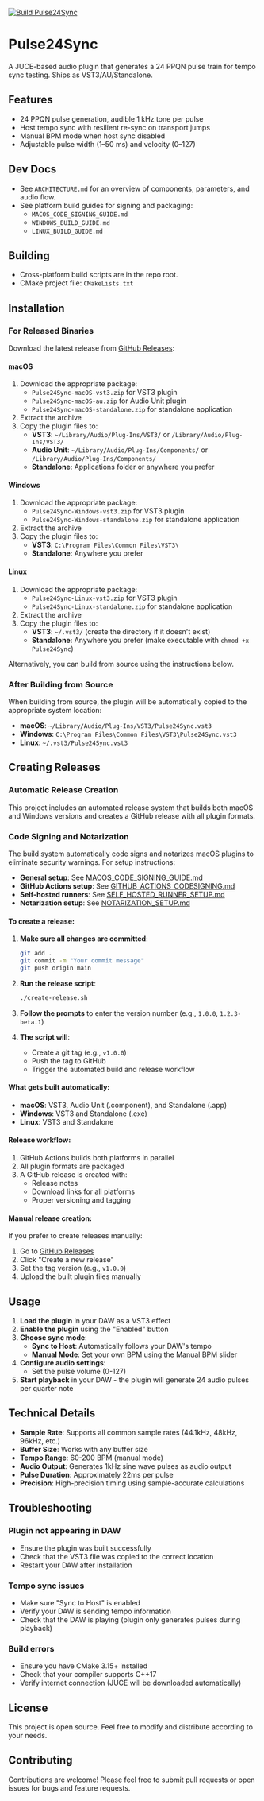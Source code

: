 [![Build Pulse24Sync](https://github.com/Skeyelab/Pulse24Sync/actions/workflows/build.yml/badge.svg)](https://github.com/Skeyelab/Pulse24Sync/actions/workflows/build.yml)

# Pulse24Sync

A JUCE-based audio plugin that generates a 24 PPQN pulse train for tempo sync testing. Ships as VST3/AU/Standalone.

## Features
- 24 PPQN pulse generation, audible 1 kHz tone per pulse
- Host tempo sync with resilient re-sync on transport jumps
- Manual BPM mode when host sync disabled
- Adjustable pulse width (1–50 ms) and velocity (0–127)

## Dev Docs
- See `ARCHITECTURE.md` for an overview of components, parameters, and audio flow.
- See platform build guides for signing and packaging:
  - `MACOS_CODE_SIGNING_GUIDE.md`
  - `WINDOWS_BUILD_GUIDE.md`
  - `LINUX_BUILD_GUIDE.md`

## Building
- Cross-platform build scripts are in the repo root.
- CMake project file: `CMakeLists.txt`

## Installation

### For Released Binaries

Download the latest release from [GitHub Releases](https://github.com/Skeyelab/Pulse24Sync/releases):

#### macOS
1. Download the appropriate package:
   - `Pulse24Sync-macOS-vst3.zip` for VST3 plugin
   - `Pulse24Sync-macOS-au.zip` for Audio Unit plugin
   - `Pulse24Sync-macOS-standalone.zip` for standalone application
2. Extract the archive
3. Copy the plugin files to:
   - **VST3**: `~/Library/Audio/Plug-Ins/VST3/` or `/Library/Audio/Plug-Ins/VST3/`
   - **Audio Unit**: `~/Library/Audio/Plug-Ins/Components/` or `/Library/Audio/Plug-Ins/Components/`
   - **Standalone**: Applications folder or anywhere you prefer

#### Windows
1. Download the appropriate package:
   - `Pulse24Sync-Windows-vst3.zip` for VST3 plugin
   - `Pulse24Sync-Windows-standalone.zip` for standalone application
2. Extract the archive
3. Copy the plugin files to:
   - **VST3**: `C:\Program Files\Common Files\VST3\`
   - **Standalone**: Anywhere you prefer

#### Linux
1. Download the appropriate package:
   - `Pulse24Sync-Linux-vst3.zip` for VST3 plugin
   - `Pulse24Sync-Linux-standalone.zip` for standalone application
2. Extract the archive
3. Copy the plugin files to:
   - **VST3**: `~/.vst3/` (create the directory if it doesn't exist)
   - **Standalone**: Anywhere you prefer (make executable with `chmod +x Pulse24Sync`)

Alternatively, you can build from source using the instructions below.

### After Building from Source

When building from source, the plugin will be automatically copied to the appropriate system location:

- **macOS**: `~/Library/Audio/Plug-Ins/VST3/Pulse24Sync.vst3`
- **Windows**: `C:\Program Files\Common Files\VST3\Pulse24Sync.vst3`
- **Linux**: `~/.vst3/Pulse24Sync.vst3`

## Creating Releases

### Automatic Release Creation

This project includes an automated release system that builds both macOS and Windows versions and creates a GitHub release with all plugin formats.

### Code Signing and Notarization

The build system automatically code signs and notarizes macOS plugins to eliminate security warnings. For setup instructions:

- **General setup**: See [MACOS_CODE_SIGNING_GUIDE.md](MACOS_CODE_SIGNING_GUIDE.md)
- **GitHub Actions setup**: See [GITHUB_ACTIONS_CODESIGNING.md](GITHUB_ACTIONS_CODESIGNING.md)
- **Self-hosted runners**: See [SELF_HOSTED_RUNNER_SETUP.md](SELF_HOSTED_RUNNER_SETUP.md)
- **Notarization setup**: See [NOTARIZATION_SETUP.md](NOTARIZATION_SETUP.md)

#### To create a release:

1. **Make sure all changes are committed**:
   ```bash
   git add .
   git commit -m "Your commit message"
   git push origin main
   ```

2. **Run the release script**:
   ```bash
   ./create-release.sh
   ```

3. **Follow the prompts** to enter the version number (e.g., `1.0.0`, `1.2.3-beta.1`)

4. **The script will**:
   - Create a git tag (e.g., `v1.0.0`)
   - Push the tag to GitHub
   - Trigger the automated build and release workflow

#### What gets built automatically:

- **macOS**: VST3, Audio Unit (.component), and Standalone (.app)
- **Windows**: VST3 and Standalone (.exe)
- **Linux**: VST3 and Standalone

#### Release workflow:

1. GitHub Actions builds both platforms in parallel
2. All plugin formats are packaged
3. A GitHub release is created with:
   - Release notes
   - Download links for all platforms
   - Proper versioning and tagging

#### Manual release creation:

If you prefer to create releases manually:
1. Go to [GitHub Releases](https://github.com/Skeyelab/Pulse24Sync/releases)
2. Click "Create a new release"
3. Set the tag version (e.g., `v1.0.0`)
4. Upload the built plugin files manually

## Usage

1. **Load the plugin** in your DAW as a VST3 effect
2. **Enable the plugin** using the "Enabled" button
3. **Choose sync mode**:
   - **Sync to Host**: Automatically follows your DAW's tempo
   - **Manual Mode**: Set your own BPM using the Manual BPM slider
4. **Configure audio settings**:
   - Set the pulse volume (0-127)
5. **Start playback** in your DAW - the plugin will generate 24 audio pulses per quarter note

## Technical Details

- **Sample Rate**: Supports all common sample rates (44.1kHz, 48kHz, 96kHz, etc.)
- **Buffer Size**: Works with any buffer size
- **Tempo Range**: 60-200 BPM (manual mode)
- **Audio Output**: Generates 1kHz sine wave pulses as audio output
- **Pulse Duration**: Approximately 22ms per pulse
- **Precision**: High-precision timing using sample-accurate calculations

## Troubleshooting

### Plugin not appearing in DAW
- Ensure the plugin was built successfully
- Check that the VST3 file was copied to the correct location
- Restart your DAW after installation

### Tempo sync issues
- Make sure "Sync to Host" is enabled
- Verify your DAW is sending tempo information
- Check that the DAW is playing (plugin only generates pulses during playback)

### Build errors
- Ensure you have CMake 3.15+ installed
- Check that your compiler supports C++17
- Verify internet connection (JUCE will be downloaded automatically)

## License

This project is open source. Feel free to modify and distribute according to your needs.

## Contributing

Contributions are welcome! Please feel free to submit pull requests or open issues for bugs and feature requests.
